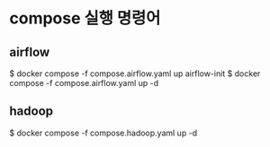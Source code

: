 

# compose 실행 명령어
## airflow
$ docker compose -f compose.airflow.yaml up airflow-init
$ docker compose -f compose.airflow.yaml up -d


## hadoop
$ docker compose -f compose.hadoop.yaml up -d